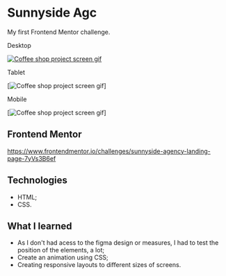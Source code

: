 # Sunnyside Agc

My first Frontend Mentor challenge.

Desktop 

[<img src="./src/code-desktop-screen.gif" alt="Coffee shop project screen gif">](https://bo83dev.github.io/coffe-shop/)

Tablet

[<img src="./src/code-tablet-screen.gif" alt="Coffee shop project screen gif">]

Mobile

[<img src="./src/code-cel-screen.gif" alt="Coffee shop project screen gif">]



## Frontend Mentor 

https://www.frontendmentor.io/challenges/sunnyside-agency-landing-page-7yVs3B6ef

## Technologies

- HTML;
- CSS.

## What I learned

- As I don't had acess to the figma design or measures, I had to test the position of the elements, a lot;
- Create an animation using CSS;
- Creating responsive layouts to different sizes of screens.
